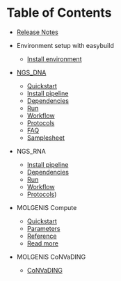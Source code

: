 # Table of Contents

- [Release Notes](https://github.com/molgenis/molgenis-pipelines/releases)

- Environment setup with easybuild
  - [Install environment](pipelines/eb-install.md)

- [NGS_DNA](https://www.gitbook.com/book/molgenis/ngs_dna)
  - [Quickstart](https://molgenis.gitbooks.io/ngs_dna/content/ngs-quickstart.html)
  - [Install pipeline](https://molgenis.gitbooks.io/ngs_dna/content/ngs-install.html)
  - [Dependencies](https://molgenis.gitbooks.io/ngs_dna/content/ngs-dependencies.html)
  - [Run](https://molgenis.gitbooks.io/ngs_dna/content/ngs-run.html)
  - [Workflow](https://molgenis.gitbooks.io/ngs_dna/content/ngs-workflow.html)
  - [Protocols](https://molgenis.gitbooks.io/ngs_dna/content/ngs-protocols.html)
  - [FAQ](https://molgenis.gitbooks.io/ngs_dna/content/ngs-faq.html)
  - [Samplesheet](https://molgenis.gitbooks.io/ngs_dna/content/ngs-samplesheets.html)

- NGS_RNA
  - [Install pipeline](pipelines/rna-install.md)   
  - [Dependencies](pipelines/ngs-dependencies.md)
  - [Run](pipelines/rna-run.md)
  - [Workflow](pipelines/rna-dependencies.md)
  - [Protocols](pipelines/rna-protocols.md))

- MOLGENIS Compute
  - [Quickstart](pipelines/mc-start.md)
  - [Parameters](pipelines/mc-parameters.md)
  - [Reference](pipelines/mc-reference.md)
  - [Read more](pipelines/mc-publications.md)

- MOLGENIS CoNVaDING
  - [CoNVaDING](convading/CoNVaDING.md)
